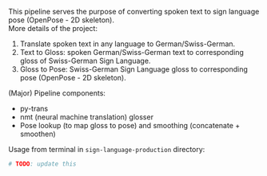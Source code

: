 This pipeline serves the purpose of converting spoken text to sign language pose (OpenPose - 2D skeleton).  
More details of the project:  
1. Translate spoken text in any language to German/Swiss-German.
2. Text to Gloss: spoken German/Swiss-German text to corresponding gloss of Swiss-German Sign Language.
3. Gloss to Pose: Swiss-German Sign Language gloss to corresponding pose (OpenPose - 2D skeleton).

(Major) Pipeline components:  
- py-trans
- nmt (neural machine translation) glosser
- Pose lookup (to map gloss to pose) and smoothing (concatenate + smoothen)

Usage from terminal in `sign-language-production` directory:  
```python
# TODO: update this
```
